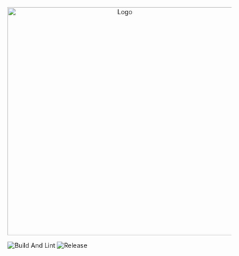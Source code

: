 <p align="center">
  <img alt="Logo" src="https://user-images.githubusercontent.com/12670155/105021524-f908f580-5a8b-11eb-859a-83234836b94a.png" width="512px">
</p>

![Build And Lint](https://github.com/calmery-chan/metanen0x0.exe/workflows/Build%20And%20Lint/badge.svg)
![Release](https://github.com/calmery-chan/metanen0x0.exe/workflows/Release/badge.svg)
